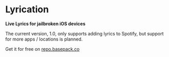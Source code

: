 # Lyrication
**Live Lyrics for jailbroken iOS devices**

The current version, 1.0, only supports adding lyrics to Spotify, but support for more apps / locations is planned.

Get it for free on [repo.basepack.co](https://packed.to/lyrication)
